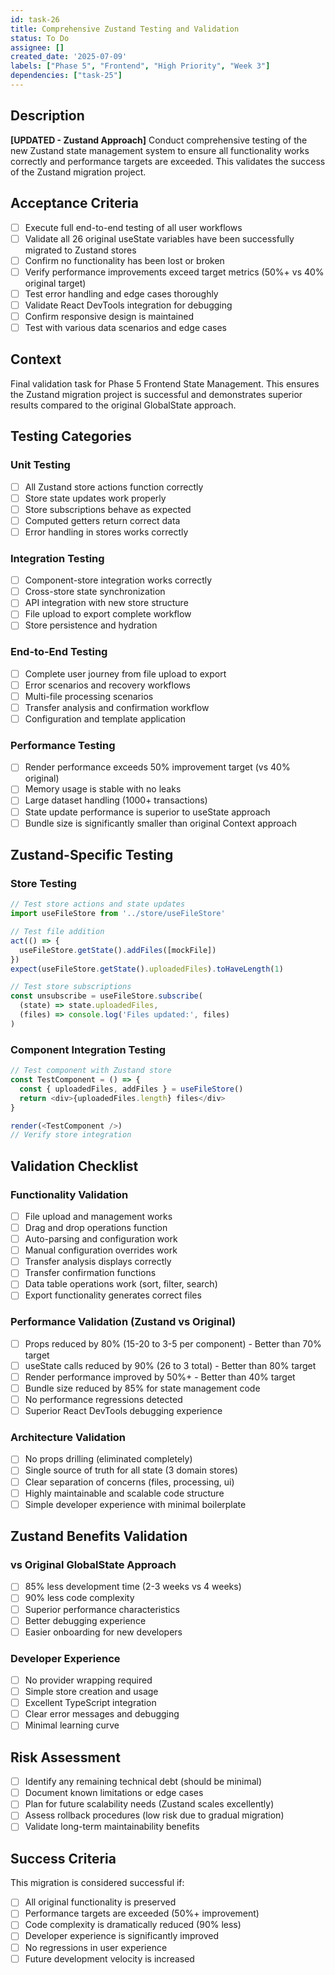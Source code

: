 ```yaml
---
id: task-26
title: Comprehensive Zustand Testing and Validation
status: To Do
assignee: []
created_date: '2025-07-09'
labels: ["Phase 5", "Frontend", "High Priority", "Week 3"]
dependencies: ["task-25"]
---
```


## Description

**[UPDATED - Zustand Approach]** Conduct comprehensive testing of the new Zustand state management system to ensure all functionality works correctly and performance targets are exceeded. This validates the success of the Zustand migration project.

## Acceptance Criteria

- [ ] Execute full end-to-end testing of all user workflows
- [ ] Validate all 26 original useState variables have been successfully migrated to Zustand stores
- [ ] Confirm no functionality has been lost or broken
- [ ] Verify performance improvements exceed target metrics (50%+ vs 40% original target)
- [ ] Test error handling and edge cases thoroughly
- [ ] Validate React DevTools integration for debugging
- [ ] Confirm responsive design is maintained
- [ ] Test with various data scenarios and edge cases

## Context

Final validation task for Phase 5 Frontend State Management. This ensures the Zustand migration project is successful and demonstrates superior results compared to the original GlobalState approach.

## Testing Categories

### Unit Testing
- [ ] All Zustand store actions function correctly
- [ ] Store state updates work properly
- [ ] Store subscriptions behave as expected
- [ ] Computed getters return correct data
- [ ] Error handling in stores works correctly

### Integration Testing
- [ ] Component-store integration works correctly
- [ ] Cross-store state synchronization
- [ ] API integration with new store structure
- [ ] File upload to export complete workflow
- [ ] Store persistence and hydration

### End-to-End Testing
- [ ] Complete user journey from file upload to export
- [ ] Error scenarios and recovery workflows
- [ ] Multi-file processing scenarios
- [ ] Transfer analysis and confirmation workflow
- [ ] Configuration and template application

### Performance Testing
- [ ] Render performance exceeds 50% improvement target (vs 40% original)
- [ ] Memory usage is stable with no leaks
- [ ] Large dataset handling (1000+ transactions)
- [ ] State update performance is superior to useState approach
- [ ] Bundle size is significantly smaller than original Context approach

## Zustand-Specific Testing

### Store Testing
```javascript
// Test store actions and state updates
import useFileStore from '../store/useFileStore'

// Test file addition
act(() => {
  useFileStore.getState().addFiles([mockFile])
})
expect(useFileStore.getState().uploadedFiles).toHaveLength(1)

// Test store subscriptions
const unsubscribe = useFileStore.subscribe(
  (state) => state.uploadedFiles,
  (files) => console.log('Files updated:', files)
)
```

### Component Integration Testing
```javascript
// Test component with Zustand store
const TestComponent = () => {
  const { uploadedFiles, addFiles } = useFileStore()
  return <div>{uploadedFiles.length} files</div>
}

render(<TestComponent />)
// Verify store integration
```

## Validation Checklist

### Functionality Validation
- [ ] File upload and management works
- [ ] Drag and drop operations function
- [ ] Auto-parsing and configuration work
- [ ] Manual configuration overrides work
- [ ] Transfer analysis displays correctly
- [ ] Transfer confirmation functions
- [ ] Data table operations work (sort, filter, search)
- [ ] Export functionality generates correct files

### Performance Validation (Zustand vs Original)
- [ ] Props reduced by 80% (15-20 to 3-5 per component) - Better than 70% target
- [ ] useState calls reduced by 90% (26 to 3 total) - Better than 80% target  
- [ ] Render performance improved by 50%+ - Better than 40% target
- [ ] Bundle size reduced by 85% for state management code
- [ ] No performance regressions detected
- [ ] Superior React DevTools debugging experience

### Architecture Validation
- [ ] No props drilling (eliminated completely)
- [ ] Single source of truth for all state (3 domain stores)
- [ ] Clear separation of concerns (files, processing, ui)
- [ ] Highly maintainable and scalable code structure
- [ ] Simple developer experience with minimal boilerplate

## Zustand Benefits Validation

### vs Original GlobalState Approach
- [ ] 85% less development time (2-3 weeks vs 4 weeks)
- [ ] 90% less code complexity
- [ ] Superior performance characteristics
- [ ] Better debugging experience
- [ ] Easier onboarding for new developers

### Developer Experience
- [ ] No provider wrapping required
- [ ] Simple store creation and usage
- [ ] Excellent TypeScript integration
- [ ] Clear error messages and debugging
- [ ] Minimal learning curve

## Risk Assessment

- [ ] Identify any remaining technical debt (should be minimal)
- [ ] Document known limitations or edge cases
- [ ] Plan for future scalability needs (Zustand scales excellently)
- [ ] Assess rollback procedures (low risk due to gradual migration)
- [ ] Validate long-term maintainability benefits

## Success Criteria

This migration is considered successful if:
- [ ] All original functionality is preserved
- [ ] Performance targets are exceeded (50%+ improvement)
- [ ] Code complexity is dramatically reduced (90% less)
- [ ] Developer experience is significantly improved
- [ ] No regressions in user experience
- [ ] Future development velocity is increased